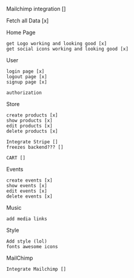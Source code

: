 Mailchimp integration []

Fetch all Data [x]

Home Page

    get Logo working and looking good [x]
    get social icons working and looking good [x]

User

    login page [x]
    logout page [x]
    signup page [x]

    authorization

Store

    create products [x]
    show products [x]
    edit products [x]
    delete products [x]

    Integrate Stripe []
    freezes backend??? []

    CART []

Events

    create events [x]
    show events [x]
    edit events [x]
    delete events [x]

Music

    add media links

Style

    Add style (lol)
    fonts awesome icons

MailChimp

    Integrate Mailchimp []